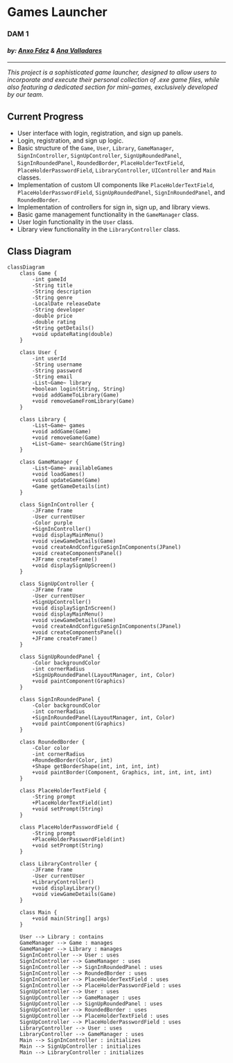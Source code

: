 # **Games Launcher**

### DAM 1

#### *by: [Anxo Fdez](https://github.com/Anx0Fdez) & [Ana Valladares](https://github.com/anavalladaresg)*

----

_This project is a sophisticated game launcher, designed to allow users to incorporate and execute their personal collection of .exe game files, while also featuring a dedicated section for mini-games, exclusively developed by our team._

## Current Progress
- User interface with login, registration, and sign up panels.
- Login, registration, and sign up logic.
- Basic structure of the `Game`, `User`, `Library`, `GameManager`, `SignInController`, `SignUpController`, `SignUpRoundedPanel`, `SignInRoundedPanel`, `RoundedBorder`, `PlaceHolderTextField`, `PlaceHolderPasswordField`, `LibraryController`, `UIController` and `Main` classes.
- Implementation of custom UI components like `PlaceHolderTextField`, `PlaceHolderPasswordField`, `SignUpRoundedPanel`, `SignInRoundedPanel`, and `RoundedBorder`.
- Implementation of controllers for sign in, sign up, and library views.
- Basic game management functionality in the `GameManager` class.
- User login functionality in the `User` class.
- Library view functionality in the `LibraryController` class.

## Class Diagram

```mermaid
classDiagram
    class Game {
        -int gameId
        -String title
        -String description
        -String genre
        -LocalDate releaseDate
        -String developer
        -double price
        -double rating
        +String getDetails()
        +void updateRating(double)
    }

    class User {
        -int userId
        -String username
        -String password
        -String email
        -List~Game~ library
        +boolean login(String, String)
        +void addGameToLibrary(Game)
        +void removeGameFromLibrary(Game)
    }

    class Library {
        -List~Game~ games
        +void addGame(Game)
        +void removeGame(Game)
        +List~Game~ searchGame(String)
    }

    class GameManager {
        -List~Game~ availableGames
        +void loadGames()
        +void updateGame(Game)
        +Game getGameDetails(int)
    }

    class SignInController {
        -JFrame frame
        -User currentUser
        -Color purple
        +SignInController()
        +void displayMainMenu()
        +void viewGameDetails(Game)
        +void createAndConfigureSignInComponents(JPanel)
        +void createComponentsPanel()
        +JFrame createFrame()
        +void displaySignUpScreen()
    }

    class SignUpController {
        -JFrame frame
        -User currentUser
        +SignUpController()
        +void displaySignInScreen()
        +void displayMainMenu()
        +void viewGameDetails(Game)
        +void createAndConfigureSignInComponents(JPanel)
        +void createComponentsPanel()
        +JFrame createFrame()
    }

    class SignUpRoundedPanel {
        -Color backgroundColor
        -int cornerRadius
        +SignUpRoundedPanel(LayoutManager, int, Color)
        +void paintComponent(Graphics)
    }

    class SignInRoundedPanel {
        -Color backgroundColor
        -int cornerRadius
        +SignInRoundedPanel(LayoutManager, int, Color)
        +void paintComponent(Graphics)
    }

    class RoundedBorder {
        -Color color
        -int cornerRadius
        +RoundedBorder(Color, int)
        +Shape getBorderShape(int, int, int, int)
        +void paintBorder(Component, Graphics, int, int, int, int)
    }

    class PlaceHolderTextField {
        -String prompt
        +PlaceHolderTextField(int)
        +void setPrompt(String)
    }

    class PlaceHolderPasswordField {
        -String prompt
        +PlaceHolderPasswordField(int)
        +void setPrompt(String)
    }

    class LibraryController {
        -JFrame frame
        -User currentUser
        +LibraryController()
        +void displayLibrary()
        +void viewGameDetails(Game)
    }

    class Main {
        +void main(String[] args)
    }

    User --> Library : contains
    GameManager --> Game : manages
    GameManager --> Library : manages
    SignInController --> User : uses
    SignInController --> GameManager : uses
    SignInController --> SignInRoundedPanel : uses
    SignInController --> RoundedBorder : uses
    SignInController --> PlaceHolderTextField : uses
    SignInController --> PlaceHolderPasswordField : uses
    SignUpController --> User : uses
    SignUpController --> GameManager : uses
    SignUpController --> SignUpRoundedPanel : uses
    SignUpController --> RoundedBorder : uses
    SignUpController --> PlaceHolderTextField : uses
    SignUpController --> PlaceHolderPasswordField : uses
    LibraryController --> User : uses
    LibraryController --> GameManager : uses
    Main --> SignInController : initializes
    Main --> SignUpController : initializes
    Main --> LibraryController : initializes